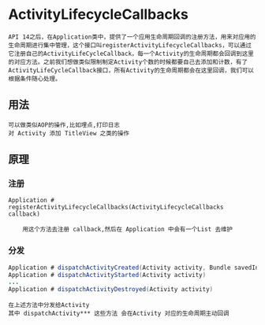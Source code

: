 # ActivityLifecycleCallbacks

    API 14之后，在Application类中，提供了一个应用生命周期回调的注册方法，用来对应用的生命周期进行集中管理，这个接口叫registerActivityLifecycleCallbacks，可以通过它注册自己的ActivityLifeCycleCallback，每一个Activity的生命周期都会回调到这里的对应方法。之前我们想做类似限制制定Activity个数的时候都要自己去添加和计数，有了ActivityLifeCycleCallback接口，所有Activity的生命周期都会在这里回调，我们可以根据条件随心处理。

## 用法

    可以做类似AOP的操作,比如埋点,打印日志
    对 Activity 添加 TitleView 之类的操作

## 原理

### 注册 

    Application # registerActivityLifecycleCallbacks(ActivityLifecycleCallbacks callback)

        用这个方法去注册 callback,然后在 Application 中会有一个List 去维护

### 分发

``` java
Application # dispatchActivityCreated(Activity activity, Bundle savedInstanceState) 
Application # dispatchActivityStarted(Activity activity) 
...
Application # dispatchActivityDestroyed(Activity activity)

```

    在上述方法中分发给Activity 
    其中 dispatchActivity*** 这些方法 会在Activity 对应的生命周期主动回调